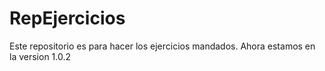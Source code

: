 # RepEjercicios
Este repositorio es para hacer los ejercicios mandados.
Ahora estamos en la version 1.0.2
